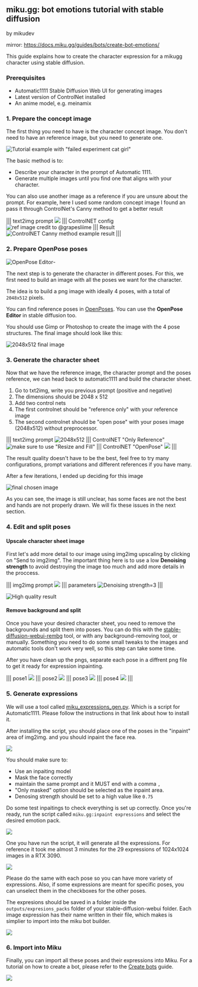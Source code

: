 ## miku.gg: bot emotions tutorial with stable diffusion
by mikudev

mirror: https://docs.miku.gg/guides/bots/create-bot-emotions/

This guide explains how to create the character expression for a mikugg character using stable diffusion.

### Prerequisites 

- Automatic1111 Stable Diffusion Web UI for generating images
- Latest version of ControlNet installed
- An anime model, e.g. meinamix

### 1. Prepare the concept image

The first thing you need to have is the character concept image. You don't need to have an reference image, but you need to generate one.

![Tutorial example with "failed experiment cat girl"](https://docs.miku.gg/assets/emotion_tutorial_1.jpg)

The basic method is to:

- Describe your character in the prompt of Automatic 1111.
- Generate multiple images until you find one that aligns with your character.

You can also use another image as a reference if you are unsure about the prompt. For example, here I used some random concept image I found an pass it through ControlNet's Canny method to get a better result

||| text2img prompt
![](https://docs.miku.gg/assets/emotion_tutorial_2_1.png)
||| ControlNET config
![ref image credit to @grapesliime](https://docs.miku.gg/assets/emotion_tutorial_2.png)
||| Result
![ControlNET Canny method example result](https://docs.miku.gg/assets/emotion_tutorial_3.png)
|||

### 2. Prepare OpenPose poses

![OpenPose Editor](https://docs.miku.gg/assets/emotion_tutorial_4.png)-

The next step is to generate the character in different poses. For this, we first need to build an image with all the poses we want for the character.

The idea is to build a png image with ideally 4 poses, with a total of `2048x512` pixels.

You can find reference poses in [OpenPoses](https://openposes.com/). You can use the **OpenPose Editor** in stable diffusion too.

You should use Gimp or Photoshop to create the image with the 4 pose structures. The final image should look like this:

![2048x512 final image](https://docs.miku.gg/assets/emotion_tutorial_4_1.png)


### 3. Generate the character sheet

Now that we have the reference image, the character prompt and the poses reference, we can head back to automatic1111 and build the character sheet.


1. Go to txt2img, write you previous prompt (positive and negative)
2. The dimensions should be 2048 x 512
3. Add two control nets
4. The first controlnet should be "reference only" with your reference image
5. The second controlnet should be "open pose" with your poses image (2048x512) without preprocessor.

||| text2img prompt
![2048x512](https://docs.miku.gg/assets/emotion_tutorial_5_1.png)
||| ControlNET "Only Reference"
![make sure to use "Resize and Fill"](https://docs.miku.gg/assets/emotion_tutorial_5_2.png)
||| ControlNET "OpenPose"
![](https://docs.miku.gg/assets/emotion_tutorial_5_3.png)
|||

The result quality doesn't have to be the best, feel free to try many configurations, prompt variations and different references if you have many.

After a few iterations, I ended up deciding for this image

![final chosen image](https://docs.miku.gg/assets/emotion_tutorial_6.png)

As you can see, the image is still unclear, has some faces are not the best and hands are not properly drawn. We will fix these issues in the next section.

### 4. Edit and split poses

#### Upscale character sheet image

First let's add more detail to our image using img2img upscaling by clicking on "Send to img2img". The important thing here is to use a low **Denoising strength** to avoid destroying the image too much and add more details in the proccess.


||| img2img prompt
![](https://docs.miku.gg/assets/emotion_tutorial_7_1.png)
||| parameters
![Denoising strength=3](https://docs.miku.gg/assets/emotion_tutorial_7_2.png)
|||


![High quality result](https://docs.miku.gg/assets/emotion_tutorial_7_3.png)

#### Remove background and split

Once you have your desired character sheet, you need to remove the backgrounds and split them into poses. You can do this with the [stable-diffusion-webui-rembg](https://github.com/AUTOMATIC1111/stable-diffusion-webui-rembg) tool, or with any background-removing tool, or manually.
Something you need to do some small tweaks to the images and automatic tools don't work very well, so this step can take some time.

After you have clean up the pngs, separate each pose in a diffrent png file to get it ready for expression inpainting.

||| pose1
![](https://docs.miku.gg/assets/emotion_tutorial_7_4_pose1.png)
||| pose2
![](https://docs.miku.gg/assets/emotion_tutorial_7_4_pose2.png)
||| pose3
![](https://docs.miku.gg/assets/emotion_tutorial_7_4_pose3.png)
||| pose4
![](https://docs.miku.gg/assets/emotion_tutorial_7_4_pose4.png)
|||

### 5. Generate expressions 

We will use a tool called [miku_expressions_gen.py](https://rentry.org/mikugg-emotions-script). Which is a script for Automatic1111. Please follow the instructions in that link about how to install it.

After installing the script, you should place one of the poses in the "inpaint" area of img2img. and you should inpaint the face rea.

![](https://docs.miku.gg/assets/emotion_tutorial_8_1.png)

You should make sure to:
- Use an inpaiting model
- Mask the face correctly
- maintain the same prompt and it MUST end with a comma `, `
- "Only masked" option should be selected as the inpaint area.
- Denosing strength should be set to a high value like `0.75`

Do some test inpaitings to check everything is set up correctly.
Once you're ready, run the script called `miku.gg:inpaint expressions` and select the desired emotion pack.

![](https://docs.miku.gg/assets/emotion_tutorial_8_2.png)

One you have run the script, it will generate all the expressions. For reference it took me almost 3 minutes for the 29 expressions of 1024x1024 images in a RTX 3090.

![](https://docs.miku.gg/assets/emotion_tutorial_8_3.png)


Please do the same with each pose so you can have more variety of expressions. Also, if some expressions are meant for specific poses, you can unselect them in the checkboxes for the other poses.

The expresions should be saved in a folder inside the `outputs/expresions_packs` folder of your stable-diffusion-webui folder. Each image expression has their name written in their file, which makes is simplier to import into the miku bot builder.

![](https://docs.miku.gg/assets/emotion_tutorial_8_4.png)



### 6. Import into Miku

Finally, you can import all these poses and their expressions into Miku.
For a tutorial on how to create a bot, please refer to the [Create bots](https://docs.miku.gg/guides/bots/create-bots.md) guide. 

![](https://docs.miku.gg/assets/emotion_tutorial_9.png)